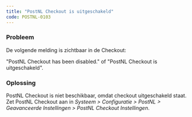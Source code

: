 ```yaml
---
title: "PostNL Checkout is uitgeschakeld"
code: POSTNL-0103
---
```

### Probleem

De volgende melding is zichtbaar in de Checkout:

"PostNL Checkout has been disabled." of "PostNL Checkout is uitgeschakeld".  

### Oplossing

PostNL Checkout is niet beschikbaar, omdat checkout uitgeschakeld staat. Zet PostNL Checkout aan in _Systeem > Configuratie > PostNL > Geavanceerde Instellingen > PostNL Checkout Instellingen_.
